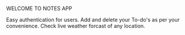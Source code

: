 WELCOME TO NOTES APP

Easy authentication for users.
Add and delete your To-do's as per your convenience.
Check live weather forcast of any location.
